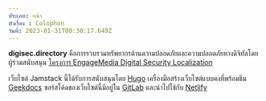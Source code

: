 ```yaml
---
ประเภท: หน้า
หัวเรื่อง : Colophon
วันที่: 2023-01-31T00:30:17.649Z
---
```

**digisec.directory** คือการรวบรวมทรัพยากรด้านความปลอดภัยและความปลอดภัยทางดิจิทัลโดยผู้ร่วมสนับสนุน [โครงการ EngageMedia Digital Security Localization](https://engagemedia.org/projects/localization/) 

เว็บไซต์ Jamstack นี้ได้รับการสนับสนุนโดย [Hugo](https://gohugo.io/) เครื่องมือสร้างเว็บไซต์แบบคงที่พร้อมธีม [Geekdocs](https://geekdocs.de/) ซอร์สโค้ดของเว็บไซต์นี้มีอยู่ใน [GitLab](https://gitlab.com/eml10n/digisecdirectory) และนำไปใช้กับ [Netlify](https://www.netlify.com/)